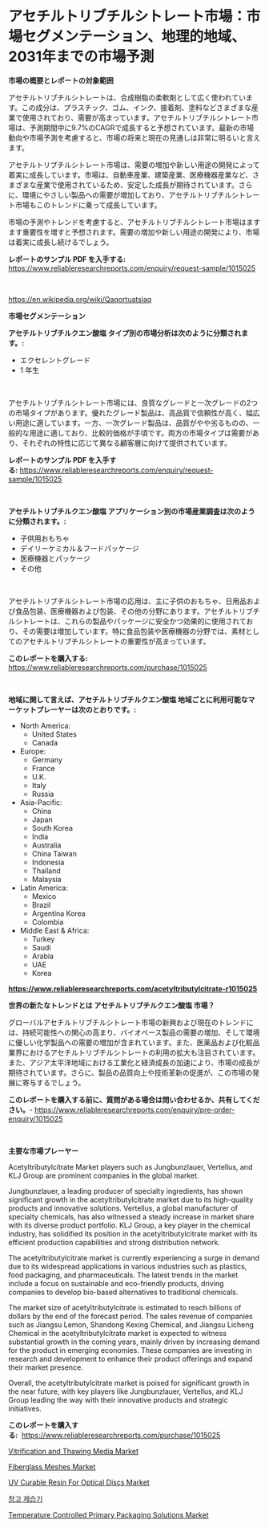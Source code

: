 <p><h1>アセチルトリブチルシトレート市場：市場セグメンテーション、地理的地域、2031年までの市場予測</h1></p><p><strong>市場の概要とレポートの対象範囲</strong></p>
<p><p>アセチルトリブチルシトレートは、合成樹脂の柔軟剤として広く使われています。この成分は、プラスチック、ゴム、インク、接着剤、塗料などさまざまな産業で使用されており、需要が高まっています。アセチルトリブチルシトレート市場は、予測期間中に9.7%のCAGRで成長すると予想されています。最新の市場動向や市場予測を考慮すると、市場の将来と現在の見通しは非常に明るいと言えます。</p><p>アセチルトリブチルシトレート市場は、需要の増加や新しい用途の開発によって着実に成長しています。市場は、自動車産業、建築産業、医療機器産業など、さまざまな産業で使用されているため、安定した成長が期待されています。さらに、環境にやさしい製品への需要が増加しており、アセチルトリブチルシトレート市場もこのトレンドに乗って成長しています。</p><p>市場の予測やトレンドを考慮すると、アセチルトリブチルシトレート市場はますます重要性を増すと予想されます。需要の増加や新しい用途の開発により、市場は着実に成長し続けるでしょう。</p></p>
<p><strong>レポートのサンプル PDF を入手する:</strong> <a href="https://www.reliableresearchreports.com/enquiry/request-sample/1015025">https://www.reliableresearchreports.com/enquiry/request-sample/1015025</a></p>
<p>&nbsp;</p>
<p><a href="https://en.wikipedia.org/wiki/Qaqortuatsiaq">https://en.wikipedia.org/wiki/Qaqortuatsiaq</a></p>
<p><strong>市場セグメンテーション</strong></p>
<p><strong>アセチルトリブチルクエン酸塩 タイプ別の市場分析は次のように分類されます。:</strong></p>
<p><ul><li>エクセレントグレード</li><li>1 年生</li></ul></p>
<p>&nbsp;</p>
<p><p>アセチルトリブチルシトレート市場には、良質なグレードと一次グレードの2つの市場タイプがあります。優れたグレード製品は、高品質で信頼性が高く、幅広い用途に適しています。一方、一次グレード製品は、品質がやや劣るものの、一般的な用途に適しており、比較的価格が手頃です。両方の市場タイプは需要があり、それぞれの特性に応じて異なる顧客層に向けて提供されています。</p></p>
<p><strong>レポートのサンプル PDF を入手する:</strong>&nbsp;<a href="https://www.reliableresearchreports.com/enquiry/request-sample/1015025">https://www.reliableresearchreports.com/enquiry/request-sample/1015025</a></p>
<p>&nbsp;</p>
<p><strong> アセチルトリブチルクエン酸塩 アプリケーション別の市場産業調査は次のように分類されます。:</strong></p>
<p><ul><li>子供用おもちゃ</li><li>デイリーケミカル＆フードパッケージ</li><li>医療機器とパッケージ</li><li>その他</li></ul></p>
<p>&nbsp;</p>
<p><p>アセチルトリブチルシトレート市場の応用は、主に子供のおもちゃ、日用品および食品包装、医療機器および包装、その他の分野にあります。アセチルトリブチルシトレートは、これらの製品やパッケージに安全かつ効果的に使用されており、その需要は増加しています。特に食品包装や医療機器の分野では、素材としてのアセチルトリブチルシトレートの重要性が高まっています。</p></p>
<p><strong>このレポートを購入する:</strong>&nbsp; <a href="https://www.reliableresearchreports.com/purchase/1015025">https://www.reliableresearchreports.com/purchase/1015025</a></p>
<p>&nbsp;</p>
<p><strong>地域に関して言えば、アセチルトリブチルクエン酸塩 地域ごとに利用可能なマーケットプレーヤーは次のとおりです。:</strong></p>
<p><ul>
    <li>
        North America:
        <ul>
            <li>United States</li>
            <li>Canada</li>
        </ul>
    </li>
    <li>
        Europe:
        <ul>
            <li>Germany</li>
            <li>France</li>
            <li>U.K.</li>
            <li>Italy</li>
            <li>Russia</li>
        </ul>
    </li>
    <li>
        Asia-Pacific:
        <ul>
            <li>China</li>
            <li>Japan</li>
            <li>South Korea</li>
            <li>India</li>
            <li>Australia</li>
            <li>China Taiwan</li>
            <li>Indonesia</li>
            <li>Thailand</li>
            <li>Malaysia</li>
        </ul>
    </li>
    <li>
        Latin America:
        <ul>
            <li>Mexico</li>
            <li>Brazil</li>
            <li>Argentina Korea</li>
            <li>Colombia</li>
        </ul>
    </li>
    <li>
        Middle East & Africa:
        <ul>
            <li>Turkey</li>
            <li>Saudi</li>
            <li>Arabia</li>
            <li>UAE</li>
            <li>Korea</li>
        </ul>
    </li>
    </ul></p>
<p><strong><a href="https://www.reliableresearchreports.com/acetyltributylcitrate-r1015025">https://www.reliableresearchreports.com/acetyltributylcitrate-r1015025</a></strong>&nbsp;</p>
<p><strong>世界の新たなトレンドとは アセチルトリブチルクエン酸塩 市場？</strong></p>
<p><p>グローバルアセチルトリブチルシトレート市場の新興および現在のトレンドには、持続可能性への関心の高まり、バイオベース製品の需要の増加、そして環境に優しい化学製品への需要の増加が含まれています。また、医薬品および化粧品業界におけるアセチルトリブチルシトレートの利用の拡大も注目されています。また、アジア太平洋地域における工業化と経済成長の加速により、市場の成長が期待されています。さらに、製品の品質向上や技術革新の促進が、この市場の発展に寄与するでしょう。</p></p>
<p><strong>このレポートを購入する前に、質問がある場合は問い合わせるか、共有してください。</strong>- <a href="https://www.reliableresearchreports.com/enquiry/pre-order-enquiry/1015025">https://www.reliableresearchreports.com/enquiry/pre-order-enquiry/1015025</a></p>
<p>&nbsp;</p>
<p><strong>主要な市場プレーヤー</strong></p>
<p><p>Acetyltributylcitrate Market players such as Jungbunzlauer, Vertellus, and KLJ Group are prominent companies in the global market. </p><p>Jungbunzlauer, a leading producer of specialty ingredients, has shown significant growth in the acetyltributylcitrate market due to its high-quality products and innovative solutions. Vertellus, a global manufacturer of specialty chemicals, has also witnessed a steady increase in market share with its diverse product portfolio. KLJ Group, a key player in the chemical industry, has solidified its position in the acetyltributylcitrate market with its efficient production capabilities and strong distribution network.</p><p>The acetyltributylcitrate market is currently experiencing a surge in demand due to its widespread applications in various industries such as plastics, food packaging, and pharmaceuticals. The latest trends in the market include a focus on sustainable and eco-friendly products, driving companies to develop bio-based alternatives to traditional chemicals.</p><p>The market size of acetyltributylcitrate is estimated to reach billions of dollars by the end of the forecast period. The sales revenue of companies such as Jiangsu Lemon, Shandong Kexing Chemical, and Jiangsu Licheng Chemical in the acetyltributylcitrate market is expected to witness substantial growth in the coming years, mainly driven by increasing demand for the product in emerging economies. These companies are investing in research and development to enhance their product offerings and expand their market presence.</p><p>Overall, the acetyltributylcitrate market is poised for significant growth in the near future, with key players like Jungbunzlauer, Vertellus, and KLJ Group leading the way with their innovative products and strategic initiatives.</p></p>
<p><strong>このレポートを購入する:</strong>&nbsp;&nbsp;<a href="https://www.reliableresearchreports.com/purchase/1015025">https://www.reliableresearchreports.com/purchase/1015025</a></p>
<p><p><a href="https://www.linkedin.com/pulse/global-vitrification-thawing-media-market-product-type-application-mykxe?trackingId=4p8Q3rGRzKaQfKZdZxMNdA%3D%3D">Vitrification and Thawing Media Market</a></p><p><a href="https://github.com/kmatchooka/Market-Research-Report-List-1/blob/main/fiberglass-meshes-market.md">Fiberglass Meshes Market</a></p><p><a href="https://github.com/zmnbyevx75/Market-Research-Report-List-1/blob/main/uv-curable-resin-for-optical-discs-market.md">UV Curable Resin For Optical Discs Market</a></p><p><a href="https://github.com/LuckeyCorbin/Market-Research-Report-List-2/blob/main/460987727300.md">창고 제습기</a></p><p><a href="https://www.linkedin.com/pulse/global-temperature-controlled-primary-packaging-solutions-lfeme?trackingId=yhpH0btFMgCUaCLhMLrJqA%3D%3D">Temperature Controlled Primary Packaging Solutions Market</a></p></p>